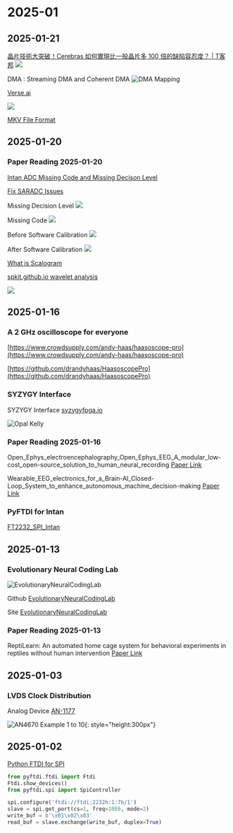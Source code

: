 
# 2025-01

## 2025-01-21

[晶片技術大突破！Cerebras 如何實現比一般晶片多 100 倍的缺陷容忍度？ | T客邦](https://www.techbang.com/posts/120907-a-big-breakthrough-in-chip-technology-how-does-cerebras)
![](images/2025/Screenshot%20from%202025-01-21%2012-37-31.png)

DMA : Streaming DMA and Coherent DMA
![DMA Mapping](images/2025/Screenshot%20from%202025-01-20%2014-44-01.png)

[Verse.ai](https://www.verses.ai/research-blog/achieving-human-level-atari-gameplay-with-bayesian-object-priors-and-active-inference)

![](images/2025/Screenshot%20from%202025-01-21%2016-11-29.png)

[MKV File Format](https://cloudinary.com/guides/video-formats/mkv-format-what-is-mkv-how-it-works-and-how-it-compares-to-mp4)

## 2025-01-20

### Paper Reading 2025-01-20

[Intan ADC Missing Code and Missing Decison Level](papers/2025/Barth_2024_J._Neural_Eng._21_044001.pdf)

[Fix SARADC Issues](papers/2025/2012_JETTA_SARADC.pdf)

Missing Decision Level
![](images/2025/Screenshot%20from%202025-01-20%2016-36-13.png)

Missing Code
![](images/2025/Screenshot%20from%202025-01-20%2016-36-28.png)

Before Software Calibration
![](images/2025/Screenshot%20from%202025-01-20%2016-52-57.png)

After Software Calibration
![](images/2025/Screenshot%20from%202025-01-20%2016-53-28.png)

[What is Scalogram](https://zh.wikipedia.org/zh-tw/%E9%80%A3%E7%BA%8C%E5%B0%8F%E6%B3%A2%E8%BD%89%E6%8F%9B)

[spkit.github.io wavelet analysis](https://spkit.github.io/auto_examples/wavelet_analysis/plot_sp_scalogram_cwt_example.html)

![](images/2025/Screenshot%20from%202025-01-20%2016-17-20.png)

## 2025-01-16

### A 2 GHz oscilloscope for everyone

[https://www.crowdsupply.com/andy-haas/haasoscope-pro](https://www.crowdsupply.com/andy-haas/haasoscope-pro)

[https://github.com/drandyhaas/HaasoscopePro](https://github.com/drandyhaas/HaasoscopePro)

### SYZYGY Interface

SYZYGY Interface [syzygyfpga.io](https://syzygyfpga.io/)

![Opal Kelly](images/2025/syzygy-brain-peripherals_jpg_md-xl.jpg)

### Paper Reading 2025-01-16

Open_Ephys_electroencephalography_Open_Ephys_EEG_A_modular_low-cost_open-source_solution_to_human_neural_recording [Paper Link](https://www.researchgate.net/publication/314305186_Open_Ephys_electroencephalography_Open_Ephys_EEG_A_modular_low-cost_open-source_solution_to_human_neural_recording)

Wearable_EEG_electronics_for_a_Brain-AI_Closed-Loop_System_to_enhance_autonomous_machine_decision-making [Paper Link](https://www.researchgate.net/publication/360954933_Wearable_EEG_electronics_for_a_Brain-AI_Closed-Loop_System_to_enhance_autonomous_machine_decision-making)

### PyFTDI for Intan

[FT2232_SPI_Intan](subtitles/FT2232_SPI_Intan.md)

## 2025-01-13

### Evolutionary Neural Coding Lab

![EvolutionaryNeuralCodingLab](images/2025/Screenshot%20from%202025-01-13%2009-45-40.png)

Github [EvolutionaryNeuralCodingLab](https://github.com/EvolutionaryNeuralCodingLab)

Site [EvolutionaryNeuralCodingLab](https://www.evolutionaryneuralcodinglab.sites.tau.ac.il/)

### Paper Reading 2025-01-13

ReptiLearn: An automated home cage system for behavioral experiments in reptiles without human intervention [Paper Link](https://journals.plos.org/plosbiology/article?id=10.1371/journal.pbio.3002411)

## 2025-01-03

### LVDS Clock Distribution

Analog Device [AN-1177](https://www.analog.com/en/resources/app-notes/an-1177.html)

![AN4670 Example 1 to 10](images/2025/AN4670.PNG){: style="height:300px"}

## 2025-01-02

[Python FTDI for SPI](https://www.alexallmont.com/spi-refresher/)

``` py
from pyftdi.ftdi import Ftdi
Ftdi.show_devices()
from pyftdi.spi import SpiController

spi.configure('ftdi://ftdi:2232h:1:7b/1')
slave = spi.get_port(cs=1, freq=10E6, mode=2)
write_buf = b'\x01\x02\x03'
read_buf = slave.exchange(write_buf, duplex=True)
```
